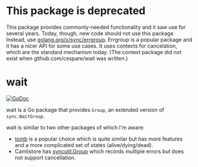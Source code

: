 # This package is deprecated

This package provides commonly-needed functionality and it saw use for several
years. Today, though, new code should not use this package. Instead, use
[golang.org/x/sync/errgroup](https://pkg.go.dev/golang.org/x/sync/errgroup).
Errgroup is a popular package and it has a nicer API for some use cases.
It uses contexts for cancelation, which are the standard mechanism today.
(The context package did not exist when github.com/cespare/wait was written.)

# wait

[![GoDoc](https://godoc.org/github.com/cespare/wait?status.svg)](https://godoc.org/github.com/cespare/wait)

wait is a Go package that provides `Group`, an extended version of
`sync.WaitGroup`.

wait is similar to two other packages of which I'm aware:

* [tomb](http://godoc.org/gopkg.in/tomb.v2) is a popular choice which is quite
  similar but has more features and a more complicated set of states
  (alive/dying/dead).
* Camlistore has [syncutil.Group](http://camlistore.org/pkg/syncutil/#Group)
  which records multiple errors but does not support cancellation.
